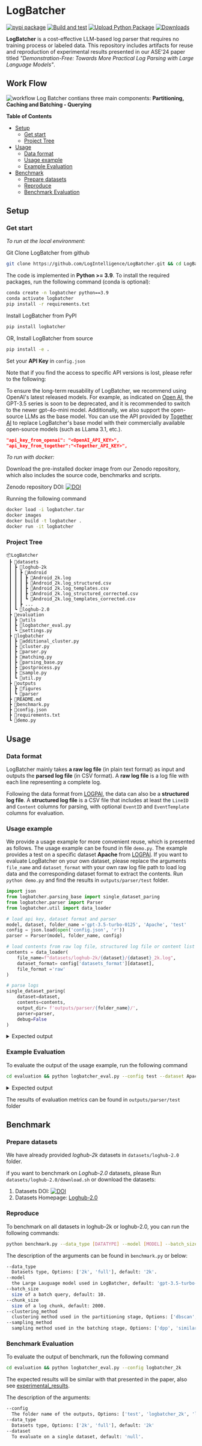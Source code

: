 # LogBatcher
[![pypi package](https://img.shields.io/pypi/v/logbatcher.svg)](https://pypi.org/project/logbatcher/)
[![Build and test](https://github.com/LogIntelligence/LogBatcher/actions/workflows/build_and_test.yml/badge.svg)](https://github.com/LogIntelligence/LogBatcher/actions/workflows/build_and_test.yml)
[![Upload Python Package](https://github.com/LogIntelligence/LogBatcher/actions/workflows/python-publish.yml/badge.svg)](https://github.com/LogIntelligence/LogBatcher/actions/workflows/python-publish.yml)
[![Downloads](https://static.pepy.tech/badge/logbatcher)](https://pepy.tech/projects/logbatcher)


**LogBatcher** is a cost-effective LLM-based log parser that requires no training process or labeled data. This repository includes artifacts for reuse and reproduction of experimental results presented in our ASE'24 paper titled *"Demonstration-Free: Towards More Practical Log Parsing with Large Language Models"*.

## Work Flow
![workflow](outputs/figures/workflow.png)
Log Batcher contians three main components: **Partitioning, Caching and Batching - Querying** 


**Table of Contents**
  - [Setup](#setup)
    - [Get start](#get-start)
    - [Project Tree](#project-tree)
  - [Usage](#usage)
    - [Data format](#data-format)
    - [Usage example](#usage-example)
    - [Example Evaluation](#example-evaluation)
  - [Benchmark](#benchmark)
    - [Prepare datasets](#prepare-datasets)
    - [Reproduce](#reproduce)
    - [Benchmark Evaluation](#benchmark-evaluation)
  

## Setup


### Get start

_To run at the local environment:_

Git Clone LogBatcher from github
```bash
git clone https://github.com/LogIntelligence/LogBatcher.git && cd LogBatcher
```

The code is implemented in **Python >= 3.9**. To install the required packages, run the following command (conda is optional):
```bash
conda create -n logbatcher python==3.9
conda activate logbatcher
pip install -r requirements.txt
```

Install LogBatcher from PyPI
```bash
pip install logbatcher
```

OR, Install LogBatcher from source
```bash
pip install -e .
```

Set your **API Key** in `config.json`

Note that if you find the access to specific API versions is lost, please refer to the following:

To ensure the long-term reusability of LogBatcher, we recommend using OpenAI's latest released models. For example, as indicated on [Open AI](https://platform.openai.com/docs/deprecations), the GPT-3.5 series is soon to be deprecated, and it is recommended to switch to the newer gpt-4o-mini model. Additionally, we also support the open-source LLMs as the base model. You can use the API provided by [Together AI](https://www.together.ai/) to replace LogBatcher's base model with their commercially available open-source models (such as LLama 3.1, etc.).

```json
"api_key_from_openai": "<OpenAI_API_KEY>",
"api_key_from_together":"<Together_API_KEY>",
```

_To run with docker:_

Download the pre-installed docker image from our Zenodo repository, which also includes the source code, benchmarks and scripts.

Zenodo repository DOI: [![DOI](https://zenodo.org/badge/DOI/10.5281/zenodo.13508548.svg)](https://doi.org/10.5281/zenodo.13508548)

Running the following command

```bash
docker load -i logbatcher.tar
docker images
docker build -t logbatcher .
docker run -it logbatcher
```

### Project Tree

```
📦LogBatcher
 ┣ 📂datasets
 ┃ ┣ 📂loghub-2k
 ┃ ┃ ┣ 📂Android
 ┃ ┃ ┃ ┣ 📜Android_2k.log
 ┃ ┃ ┃ ┣ 📜Android_2k.log_structured.csv
 ┃ ┃ ┃ ┣ 📜Android_2k.log_templates.csv
 ┃ ┃ ┃ ┣ 📜Android_2k.log_structured_corrected.csv
 ┃ ┃ ┃ ┗ 📜Android_2k.log_templates_corrected.csv
 ┃ ┃ ┣ ...
 ┃ ┗ 📂loghub-2.0
 ┣ 📂evaluation
 ┃ ┣ 📂utils
 ┃ ┣ 📜logbatcher_eval.py
 ┃ ┗ 📜settings.py
 ┣ 📂logbatcher
 ┃ ┣ 📜additional_cluster.py
 ┃ ┣ 📜cluster.py
 ┃ ┣ 📜parser.py
 ┃ ┣ 📜matching.py
 ┃ ┣ 📜parsing_base.py
 ┃ ┣ 📜postprocess.py
 ┃ ┣ 📜sample.py
 ┃ ┗ 📜util.py
 ┣ 📂outputs
 ┃ ┣ 📂figures
 ┃ ┗ 📂parser
 ┣ 📜README.md
 ┣ 📜benchmark.py
 ┣ 📜config.json
 ┣ 📜requirements.txt
 ┗ 📜demo.py
```

## Usage

### Data format

LogBatcher mainly takes **a raw log file** (in plain text format) as input and outputs the **parsed log file** (in CSV format). A **raw log file** is a log file with each line representing a complete log. 

Following the data format from [LOGPAI](https://github.com/logpai/loghub), the data can also be a **structured log file**. A **structured log file** is a CSV file that includes at least the `LineID` and `Content` columns for parsing, with optional `EventID` and `EventTemplate` columns for evaluation.

### Usage example

We provide a usage example for more convenient reuse, which is presented as follows. The usage example can be found in file `demo.py`. The example provides a test on a specific dataset **Apache** from [LOGPAI](https://github.com/logpai/loghub). If you want to evaluate LogBatcher on your own dataset, please replace the arguments `file_name` and `dataset_format` with your own raw log file path to load log data and the corresponding dataset format to extract the contents. Run `python demo.py` and find the results in `outputs/parser/test` folder.

```python
import json
from logbatcher.parsing_base import single_dataset_paring
from logbatcher.parser import Parser
from logbatcher.util import data_loader

# load api key, dataset format and parser
model, dataset, folder_name ='gpt-3.5-turbo-0125', 'Apache', 'test'
config = json.load(open('config.json', 'r'))
parser = Parser(model, folder_name, config)

# load contents from raw log file, structured log file or content list
contents = data_loader(
    file_name=f"datasets/loghub-2k/{dataset}/{dataset}_2k.log",
    dataset_format= config['datasets_format'][dataset],
    file_format ='raw'
)

# parse logs
single_dataset_paring(
    dataset=dataset,
    contents=contents,
    output_dir= f'outputs/parser/{folder_name}/',
    parser=parser,
    debug=False
)
```

<details>
<summary>Expected output</summary>

```
python demo.py
Parsing 2000 logs in dataset Apache...
100%|██████████████████████████████████| 2000/2000 [00:04<00:00, 420.55log/s]
parsing time: 4.756490230560303
idetified templates: 6
```
</details>

### Example Evaluation

To evaluate the output of the usage example, run the following command
```bash
cd evaluation && python logbatcher_eval.py --config test --dataset Apache
```

<details>
<summary>Expected output</summary>


```
Calculating Edit Distance....
100%|███████████████████████████████████████████████████████████| 2000/2000 [00:00<00:00, 4029110.47it/s]
Normalized_Edit_distance (NED): 1.0000, ED: 0.0000,
Grouping Accuracy calculation done. [Time taken: 0.002]
Start compute grouping accuracy
100%|███████████████████████████████████████████████████████████| 6/6 [00:00<00:00, 2084.64it/s]
Grouping_Accuracy (GA): 1.0000, FGA: 1.0000,
Grouping Accuracy calculation done. [Time taken: 0.006]
Parsing_Accuracy (PA): 1.0000
Parsing Accuracy calculation done. [Time taken: 0.001]
100%|███████████████████████████████████████████████████████████| 6/6 [00:00<00:00, 10677.06it/s]
PTA: 1.0000, RTA: 1.0000 FTA: 1.0000
Identify : 6, Groundtruth : 6
Template-level accuracy calculation done. [Time taken: 0.003]
```
</details>

The results of evaluation metrics can be found in `outputs/parser/test` folder

## Benchmark

### Prepare datasets

We have already provided _loghub-2k_ datasets in `datasets/loghub-2.0` folder.

if you want to benchmark on _Loghub-2.0_ datasets, please Run `datasets/loghub-2.0/download.sh` or download the datasets:


1. Datasets DOI: [![DOI](https://zenodo.org/badge/DOI/10.5281/zenodo.8275861.svg)](https://doi.org/10.5281/zenodo.8275861)
2. Datasets Homepage: [Loghub-2.0](https://zenodo.org/records/8275861)

### Reproduce

To benchmark on all datasets in loghub-2k or loghub-2.0, you can run the following commands:
```bash
python benchmark.py --data_type [DATATYPE] --model [MODEL] --batch_size [BATCHSIZE] --chunk_size [CHUNKSIZE] --sampling_method [SAMPLINGMETHOD]
```

The description of the arguments can be found in `benchmark.py` or below:

```bash
--data_type
  Datasets type, Options: ['2k', 'full'], default: '2k'.
--model
  the Large Lauguage model used in LogBatcher, default: 'gpt-3.5-turbo-0125'.
--batch_size
  size of a batch query, default: 10.
--chunk_size
  size of a log chunk, default: 2000.
--clustering_method
  clustering method used in the partitioning stage, Options: ['dbscan', 'meanshift', 'hierarchical'], default: 'dbscan'.
--sampling_method
  sampling method used in the batching stage, Options: ['dpp', 'similar', 'random'], default: 'dpp'.
```

### Benchmark Evaluation

To evaluate the output of benchmark, run the following command
```bash
cd evaluation && python logbatcher_eval.py --config logbatcher_2k
```


The expected results will be similar with that presented in the paper, also see [experimental_results](docs/experimental_results.md).


The description of the arguments:

```bash
--config
  The folder name of the outputs, Options: ['test', 'logbatcher_2k', 'logbatcher_full']
--data_type
  Datasets type, Options: ['2k', 'full'], default: '2k'
--dataset
  To evaluate on a single dataset, default: 'null'.
```

